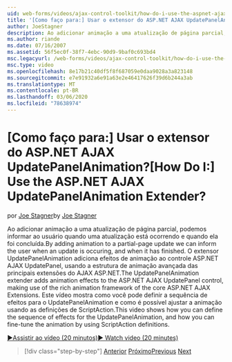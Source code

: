 ```yaml
---
uid: web-forms/videos/ajax-control-toolkit/how-do-i-use-the-aspnet-ajax-updatepanelanimation-extender
title: '[Como faço para:] Usar o extensor do ASP.NET AJAX UpdatePanelAnimation? | Microsoft Docs'
author: JoeStagner
description: Ao adicionar animação a uma atualização de página parcial, podemos informar ao usuário quando uma atualização está ocorrendo e quando ela foi concluída. O extensor UpdatePanelAnimation a...
ms.author: riande
ms.date: 07/16/2007
ms.assetid: 56f5ec0f-38f7-4ebc-90d9-9baf0c693bd4
msc.legacyurl: /web-forms/videos/ajax-control-toolkit/how-do-i-use-the-aspnet-ajax-updatepanelanimation-extender
msc.type: video
ms.openlocfilehash: 8e17b21c40df5f8f687059e0daa9028a3a823148
ms.sourcegitcommit: e7e91932a6e91a63e2e46417626f39d6b244a3ab
ms.translationtype: MT
ms.contentlocale: pt-BR
ms.lasthandoff: 03/06/2020
ms.locfileid: "78638974"
---
```

# <a name="how-do-i-use-the-aspnet-ajax-updatepanelanimation-extender"></a><span data-ttu-id="d70ab-105">[Como faço para:] Usar o extensor do ASP.NET AJAX UpdatePanelAnimation?</span><span class="sxs-lookup"><span data-stu-id="d70ab-105">[How Do I:] Use the ASP.NET AJAX UpdatePanelAnimation Extender?</span></span>

<span data-ttu-id="d70ab-106">por [Joe Stagner](https://github.com/JoeStagner)</span><span class="sxs-lookup"><span data-stu-id="d70ab-106">by [Joe Stagner](https://github.com/JoeStagner)</span></span>

<span data-ttu-id="d70ab-107">Ao adicionar animação a uma atualização de página parcial, podemos informar ao usuário quando uma atualização está ocorrendo e quando ela foi concluída.</span><span class="sxs-lookup"><span data-stu-id="d70ab-107">By adding animation to a partial-page update we can inform the user when an update is occuring, and when it has finished.</span></span> <span data-ttu-id="d70ab-108">O extensor UpdatePanelAnimation adiciona efeitos de animação ao controle ASP.NET AJAX UpdatePanel, usando a estrutura de animação avançada das principais extensões do AJAX ASP.NET.</span><span class="sxs-lookup"><span data-stu-id="d70ab-108">The UpdatePanelAnimation extender adds animation effects to the ASP.NET AJAX UpdatePanel control, making use of the rich animation framework of the core ASP.NET AJAX Extensions.</span></span> <span data-ttu-id="d70ab-109">Este vídeo mostra como você pode definir a sequência de efeitos para o UpdatePanelAnimation e como é possível ajustar a animação usando as definições de ScriptAction.</span><span class="sxs-lookup"><span data-stu-id="d70ab-109">This video shows how you can define the sequence of effects for the UpdatePanelAnimation, and how you can fine-tune the animation by using ScriptAction definitions.</span></span>

[<span data-ttu-id="d70ab-110">&#9654;Assistir ao vídeo (20 minutos)</span><span class="sxs-lookup"><span data-stu-id="d70ab-110">&#9654; Watch video (20 minutes)</span></span>](https://channel9.msdn.com/Blogs/ASP-NET-Site-Videos/how-do-i-use-the-aspnet-ajax-updatepanelanimation-extender)

> [!div class="step-by-step"]
> <span data-ttu-id="d70ab-111">[Anterior](how-do-i-use-the-aspnet-ajax-slideshow-extender.md)
> [Próximo](how-do-i-the-ajax-toolkit-reorder-control.md)</span><span class="sxs-lookup"><span data-stu-id="d70ab-111">[Previous](how-do-i-use-the-aspnet-ajax-slideshow-extender.md)
[Next](how-do-i-the-ajax-toolkit-reorder-control.md)</span></span>

